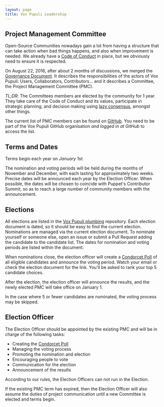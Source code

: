 ```yaml
---
layout: page
title: Vox Pupuli Leadership
---
```


## Project Management Committee

Open-Source Communities nowadays gain a lot from having a structure that can take action when bad things happens, and also when improvement is needed.
We already have a [Code of Conduct][coc] in place, but we obviously need to ensure it is respected.

On August 22, 2016, after about 2 months of discussions, we merged the [Governance Document][gd].
It describes the responsibilities of the actors of Vox Pupuli:
Users, Collaborators, Contributors… and it describes a Committee, the Project Management Committee (PMC).

*TL;DR*: The Committees members are elected by the community for 1 year.
They take care of the Code of Conduct and its values, participate in strategic planning, and decision making using [lazy consensus][lazy], amongst other things.

The current list of PMC members can be found on [GitHub][maintainers].
You need to be part of the Vox Pupuli GitHub organisation *and logged in at GitHub* to access the list.

## Terms and Dates

Terms begin each year on *January 1st*.

The nomination and voting periods will be held during the months of November and December, with each lasting for approximately two weeks.
Precise dates will be announced each year by the Election Officer.
When possible, the dates will be chosen to coincide with Puppet's Contributor Summit, so as to reach a large number of community members with the announcement.

## Elections

All elections are listed in the [Vox Pupuli plumbing][elections] repository.
Each election document is dated, so it should be easy to find the current election.
Nominations are managed via the current election document.
To nominate yourself or someone else, open an issue or submit a Pull Request adding the candidate to the candidate list.
The dates for nomination and voting periods are listed within the document.

When nominations close, the election officer will create a [Condorcet Poll][civs] of all eligible candidates and announce the voting period.
Watch your email or check the election document for the link.
You'll be asked to rank your top 5 candidate choices.

After the election, the election officer will announce the results, and the newly elected PMC will take office on January 1.

In the case where 5 or fewer candidates are nominated, the voting process may be skipped.

## Election Officer

The Election Officer should be appointed by the existing PMC and will be in
charge of the following tasks:

* Creating the [Condorcet Poll][civs]
* Managing the voting process
* Promoting the nomination and election
* Encouraging people to vote
* Communication for the election
* Announcement of the results

According to our rules, the Election Officers can not run in the Election.

If the existing PMC term has expired, then the Election Officer will also assume the duties of project communication until a new Committee is elected and terms begin.

[coc]: https://voxpupuli.org/coc/
[gd]: https://github.com/voxpupuli/plumbing/blob/master/share/governance.md
[lazy]: https://github.com/voxpupuli/plumbing/blob/master/share/governance.md#lazy-consensus
[maintainers]: https://github.com/orgs/voxpupuli/teams/project-maintainers/members
[elections]: https://github.com/voxpupuli/plumbing/tree/master/share/elections
[civs]: https://civs.cs.cornell.edu/
